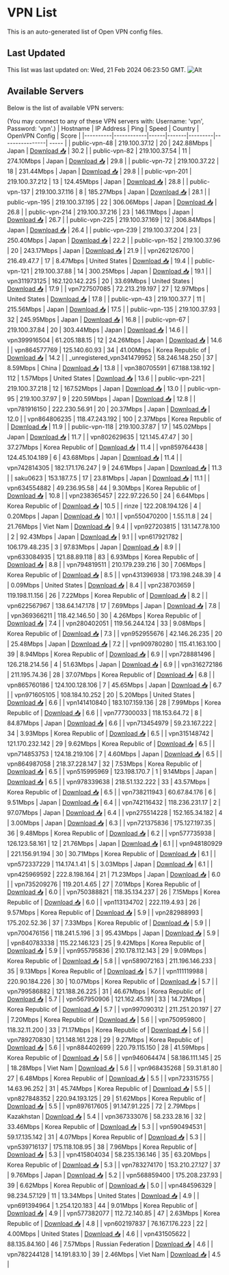 # VPN List

This is an auto-generated list of Open VPN config files.

## Last Updated

This list was last updated on: Wed, 21 Feb 2024 06:23:50 GMT.
![Alt](https://repobeats.axiom.co/api/embed/186b98318ef1479477931607c1ad7d823f12451f.svg "Repobeats analytics image")

## Available Servers

Below is the list of available VPN servers:

(You may connect to any of these VPN servers with: Username: 'vpn', Password: 'vpn'.)
| Hostname | IP Address | Ping | Speed | Country | OpenVPN Config | Score |
|----------|------------|------|-------|---------|----------------| ----- |
| public-vpn-48 | 219.100.37.12 | 20 | 242.88Mbps | Japan | [Download 📥](./configs/server_0_JP.ovpn) | 30.2 |
| public-vpn-82 | 219.100.37.54 | 11 | 274.10Mbps | Japan | [Download 📥](./configs/server_1_JP.ovpn) | 29.8 |
| public-vpn-72 | 219.100.37.22 | 18 | 231.44Mbps | Japan | [Download 📥](./configs/server_2_JP.ovpn) | 29.8 |
| public-vpn-201 | 219.100.37.212 | 13 | 124.45Mbps | Japan | [Download 📥](./configs/server_3_JP.ovpn) | 28.8 |
| public-vpn-137 | 219.100.37.116 | 8 | 185.27Mbps | Japan | [Download 📥](./configs/server_4_JP.ovpn) | 28.1 |
| public-vpn-195 | 219.100.37.195 | 22 | 306.06Mbps | Japan | [Download 📥](./configs/server_5_JP.ovpn) | 26.8 |
| public-vpn-214 | 219.100.37.216 | 23 | 146.11Mbps | Japan | [Download 📥](./configs/server_6_JP.ovpn) | 26.7 |
| public-vpn-225 | 219.100.37.169 | 12 | 306.84Mbps | Japan | [Download 📥](./configs/server_7_JP.ovpn) | 26.4 |
| public-vpn-239 | 219.100.37.204 | 23 | 250.40Mbps | Japan | [Download 📥](./configs/server_8_JP.ovpn) | 22.2 |
| public-vpn-152 | 219.100.37.96 | 20 | 243.17Mbps | Japan | [Download 📥](./configs/server_9_JP.ovpn) | 21.9 |
| vpn262126700 | 216.49.47.7 | 17 | 8.47Mbps | United States | [Download 📥](./configs/server_10_US.ovpn) | 19.4 |
| public-vpn-121 | 219.100.37.88 | 14 | 300.25Mbps | Japan | [Download 📥](./configs/server_11_JP.ovpn) | 19.1 |
| vpn311973125 | 162.120.142.225 | 20 | 33.69Mbps | United States | [Download 📥](./configs/server_12_US.ovpn) | 17.9 |
| vpn727507085 | 72.213.219.197 | 27 | 12.97Mbps | United States | [Download 📥](./configs/server_13_US.ovpn) | 17.8 |
| public-vpn-43 | 219.100.37.7 | 11 | 215.56Mbps | Japan | [Download 📥](./configs/server_14_JP.ovpn) | 17.5 |
| public-vpn-135 | 219.100.37.93 | 32 | 245.95Mbps | Japan | [Download 📥](./configs/server_15_JP.ovpn) | 16.8 |
| public-vpn-67 | 219.100.37.84 | 20 | 303.44Mbps | Japan | [Download 📥](./configs/server_16_JP.ovpn) | 14.6 |
| vpn399916504 | 61.205.188.15 | 12 | 24.26Mbps | Japan | [Download 📥](./configs/server_17_JP.ovpn) | 14.6 |
| vpn864577769 | 125.140.60.93 | 34 | 41.00Mbps | Korea Republic of | [Download 📥](./configs/server_18_KR.ovpn) | 14.2 |
| _unregistered_vpn341479952 | 58.246.148.250 | 37 | 8.59Mbps | China | [Download 📥](./configs/server_19_CN.ovpn) | 13.8 |
| vpn380705591 | 67.188.138.192 | 112 | 1.57Mbps | United States | [Download 📥](./configs/server_20_US.ovpn) | 13.6 |
| public-vpn-221 | 219.100.37.218 | 12 | 167.52Mbps | Japan | [Download 📥](./configs/server_21_JP.ovpn) | 13.0 |
| public-vpn-95 | 219.100.37.97 | 9 | 220.59Mbps | Japan | [Download 📥](./configs/server_22_JP.ovpn) | 12.8 |
| vpn781916150 | 222.230.56.91 | 20 | 20.37Mbps | Japan | [Download 📥](./configs/server_23_JP.ovpn) | 12.0 |
| vpn864806235 | 118.47.243.192 | 100 | 2.37Mbps | Korea Republic of | [Download 📥](./configs/server_24_KR.ovpn) | 11.9 |
| public-vpn-118 | 219.100.37.87 | 17 | 145.02Mbps | Japan | [Download 📥](./configs/server_25_JP.ovpn) | 11.7 |
| vpn802629635 | 121.145.47.47 | 30 | 37.27Mbps | Korea Republic of | [Download 📥](./configs/server_26_KR.ovpn) | 11.4 |
| vpn859764438 | 124.45.104.189 | 6 | 43.68Mbps | Japan | [Download 📥](./configs/server_27_JP.ovpn) | 11.4 |
| vpn742814305 | 182.171.176.247 | 9 | 24.61Mbps | Japan | [Download 📥](./configs/server_28_JP.ovpn) | 11.3 |
| saku0623 | 153.187.7.5 | 17 | 23.81Mbps | Japan | [Download 📥](./configs/server_29_JP.ovpn) | 11.1 |
| vpn634554882 | 49.236.95.58 | 44 | 9.30Mbps | Korea Republic of | [Download 📥](./configs/server_30_KR.ovpn) | 10.8 |
| vpn238365457 | 222.97.226.50 | 24 | 6.64Mbps | Korea Republic of | [Download 📥](./configs/server_31_KR.ovpn) | 10.5 |
| rinze | 122.208.194.126 | 4 | 0.20Mbps | Japan | [Download 📥](./configs/server_32_JP.ovpn) | 10.1 |
| vpn550470200 | 1.55.11.8 | 24 | 21.76Mbps | Viet Nam | [Download 📥](./configs/server_33_VN.ovpn) | 9.4 |
| vpn927203815 | 131.147.78.100 | 2 | 92.43Mbps | Japan | [Download 📥](./configs/server_34_JP.ovpn) | 9.1 |
| vpn617921782 | 106.179.48.235 | 3 | 97.83Mbps | Japan | [Download 📥](./configs/server_35_JP.ovpn) | 8.9 |
| vpn633084935 | 121.88.89.118 | 83 | 6.93Mbps | Korea Republic of | [Download 📥](./configs/server_36_KR.ovpn) | 8.8 |
| vpn794819511 | 210.179.239.216 | 30 | 7.06Mbps | Korea Republic of | [Download 📥](./configs/server_37_KR.ovpn) | 8.5 |
| vpn431396938 | 173.198.248.39 | 4 | 0.09Mbps | United States | [Download 📥](./configs/server_38_US.ovpn) | 8.4 |
| vpn238703659 | 119.198.11.156 | 26 | 7.22Mbps | Korea Republic of | [Download 📥](./configs/server_39_KR.ovpn) | 8.2 |
| vpn622567967 | 138.64.147.178 | 17 | 7.69Mbps | Japan | [Download 📥](./configs/server_40_JP.ovpn) | 7.8 |
| vpn369366211 | 118.42.146.50 | 30 | 4.26Mbps | Korea Republic of | [Download 📥](./configs/server_41_KR.ovpn) | 7.4 |
| vpn280402051 | 119.56.244.124 | 33 | 9.08Mbps | Korea Republic of | [Download 📥](./configs/server_42_KR.ovpn) | 7.3 |
| vpn952955676 | 42.146.26.235 | 20 | 25.48Mbps | Japan | [Download 📥](./configs/server_43_JP.ovpn) | 7.2 |
| vpn909780280 | 115.41.163.100 | 39 | 8.94Mbps | Korea Republic of | [Download 📥](./configs/server_44_KR.ovpn) | 6.9 |
| vpn728881496 | 126.218.214.56 | 4 | 51.63Mbps | Japan | [Download 📥](./configs/server_45_JP.ovpn) | 6.9 |
| vpn316272186 | 211.195.74.36 | 28 | 37.07Mbps | Korea Republic of | [Download 📥](./configs/server_46_KR.ovpn) | 6.8 |
| vpn865760186 | 124.100.128.106 | 7 | 45.65Mbps | Japan | [Download 📥](./configs/server_47_JP.ovpn) | 6.7 |
| vpn971605105 | 108.184.10.252 | 20 | 5.20Mbps | United States | [Download 📥](./configs/server_48_US.ovpn) | 6.6 |
| vpn141410840 | 183.107.159.136 | 28 | 7.99Mbps | Korea Republic of | [Download 📥](./configs/server_49_KR.ovpn) | 6.6 |
| vpn777300033 | 118.153.64.72 | 8 | 84.87Mbps | Japan | [Download 📥](./configs/server_50_JP.ovpn) | 6.6 |
| vpn713454979 | 59.23.167.222 | 34 | 3.93Mbps | Korea Republic of | [Download 📥](./configs/server_51_KR.ovpn) | 6.5 |
| vpn315148742 | 121.170.232.142 | 29 | 9.62Mbps | Korea Republic of | [Download 📥](./configs/server_52_KR.ovpn) | 6.5 |
| vpn714853753 | 124.18.219.106 | 7 | 4.60Mbps | Japan | [Download 📥](./configs/server_53_JP.ovpn) | 6.5 |
| vpn864987058 | 218.37.228.147 | 32 | 7.53Mbps | Korea Republic of | [Download 📥](./configs/server_54_KR.ovpn) | 6.5 |
| vpn515995969 | 123.198.170.7 | 1 | 9.14Mbps | Japan | [Download 📥](./configs/server_55_JP.ovpn) | 6.5 |
| vpn978339638 | 218.51.132.222 | 33 | 43.57Mbps | Korea Republic of | [Download 📥](./configs/server_56_KR.ovpn) | 6.5 |
| vpn738211943 | 60.67.84.176 | 6 | 9.51Mbps | Japan | [Download 📥](./configs/server_57_JP.ovpn) | 6.4 |
| vpn742116432 | 118.236.231.17 | 2 | 97.07Mbps | Japan | [Download 📥](./configs/server_58_JP.ovpn) | 6.4 |
| vpn275514228 | 152.165.34.182 | 4 | 3.00Mbps | Japan | [Download 📥](./configs/server_59_JP.ovpn) | 6.3 |
| vpn721375836 | 175.127.197.35 | 36 | 9.48Mbps | Korea Republic of | [Download 📥](./configs/server_60_KR.ovpn) | 6.2 |
| vpn577735938 | 126.123.58.161 | 12 | 21.76Mbps | Japan | [Download 📥](./configs/server_61_JP.ovpn) | 6.1 |
| vpn948180929 | 221.156.91.194 | 30 | 30.71Mbps | Korea Republic of | [Download 📥](./configs/server_62_KR.ovpn) | 6.1 |
| vpn572337229 | 114.174.1.41 | 5 | 3.03Mbps | Japan | [Download 📥](./configs/server_63_JP.ovpn) | 6.1 |
| vpn425969592 | 222.8.198.164 | 21 | 71.23Mbps | Japan | [Download 📥](./configs/server_64_JP.ovpn) | 6.0 |
| vpn735209276 | 119.201.4.65 | 27 | 7.01Mbps | Korea Republic of | [Download 📥](./configs/server_65_KR.ovpn) | 6.0 |
| vpn750388821 | 118.35.134.237 | 26 | 7.15Mbps | Korea Republic of | [Download 📥](./configs/server_66_KR.ovpn) | 6.0 |
| vpn113134702 | 222.119.4.93 | 26 | 9.57Mbps | Korea Republic of | [Download 📥](./configs/server_67_KR.ovpn) | 5.9 |
| vpn282988993 | 175.202.52.36 | 37 | 7.33Mbps | Korea Republic of | [Download 📥](./configs/server_68_KR.ovpn) | 5.9 |
| vpn700476156 | 118.241.5.196 | 3 | 95.43Mbps | Japan | [Download 📥](./configs/server_69_JP.ovpn) | 5.9 |
| vpn840783338 | 115.22.146.123 | 25 | 9.42Mbps | Korea Republic of | [Download 📥](./configs/server_70_KR.ovpn) | 5.9 |
| vpn955795836 | 210.178.112.143 | 29 | 9.09Mbps | Korea Republic of | [Download 📥](./configs/server_71_KR.ovpn) | 5.8 |
| vpn589072163 | 211.196.146.233 | 35 | 9.13Mbps | Korea Republic of | [Download 📥](./configs/server_72_KR.ovpn) | 5.7 |
| vpn111119988 | 220.90.184.226 | 30 | 10.07Mbps | Korea Republic of | [Download 📥](./configs/server_73_KR.ovpn) | 5.7 |
| vpn799586882 | 121.188.26.225 | 31 | 46.67Mbps | Korea Republic of | [Download 📥](./configs/server_74_KR.ovpn) | 5.7 |
| vpn567950906 | 121.162.45.191 | 33 | 14.72Mbps | Korea Republic of | [Download 📥](./configs/server_75_KR.ovpn) | 5.7 |
| vpn997090312 | 211.251.20.197 | 27 | 7.20Mbps | Korea Republic of | [Download 📥](./configs/server_76_KR.ovpn) | 5.6 |
| vpn750959800 | 118.32.11.200 | 33 | 71.17Mbps | Korea Republic of | [Download 📥](./configs/server_77_KR.ovpn) | 5.6 |
| vpn789270830 | 121.148.161.228 | 29 | 9.27Mbps | Korea Republic of | [Download 📥](./configs/server_78_KR.ovpn) | 5.6 |
| vpn884402699 | 220.79.115.150 | 28 | 41.59Mbps | Korea Republic of | [Download 📥](./configs/server_79_KR.ovpn) | 5.6 |
| vpn946064474 | 58.186.111.145 | 25 | 18.28Mbps | Viet Nam | [Download 📥](./configs/server_80_VN.ovpn) | 5.6 |
| vpn968435268 | 59.31.81.80 | 27 | 6.48Mbps | Korea Republic of | [Download 📥](./configs/server_81_KR.ovpn) | 5.5 |
| vpn723315755 | 14.63.96.252 | 31 | 45.74Mbps | Korea Republic of | [Download 📥](./configs/server_82_KR.ovpn) | 5.5 |
| vpn827848352 | 220.94.193.125 | 29 | 51.62Mbps | Korea Republic of | [Download 📥](./configs/server_83_KR.ovpn) | 5.5 |
| vpn897617605 | 91.147.91.225 | 72 | 2.79Mbps | Kazakhstan | [Download 📥](./configs/server_84_KZ.ovpn) | 5.4 |
| vpn367333076 | 58.233.28.16 | 32 | 33.46Mbps | Korea Republic of | [Download 📥](./configs/server_85_KR.ovpn) | 5.3 |
| vpn590494531 | 59.17.135.142 | 31 | 4.07Mbps | Korea Republic of | [Download 📥](./configs/server_86_KR.ovpn) | 5.3 |
| vpn539716137 | 175.118.108.95 | 38 | 7.96Mbps | Korea Republic of | [Download 📥](./configs/server_87_KR.ovpn) | 5.3 |
| vpn415804034 | 58.235.136.146 | 35 | 63.20Mbps | Korea Republic of | [Download 📥](./configs/server_88_KR.ovpn) | 5.3 |
| vpn783274170 | 153.210.27.127 | 37 | 9.76Mbps | Japan | [Download 📥](./configs/server_89_JP.ovpn) | 5.2 |
| vpn568859400 | 175.208.237.93 | 39 | 6.62Mbps | Korea Republic of | [Download 📥](./configs/server_90_KR.ovpn) | 5.0 |
| vpn484596329 | 98.234.57.129 | 11 | 13.34Mbps | United States | [Download 📥](./configs/server_91_US.ovpn) | 4.9 |
| vpn691394964 | 1.254.120.183 | 44 | 9.01Mbps | Korea Republic of | [Download 📥](./configs/server_92_KR.ovpn) | 4.9 |
| vpn577382077 | 112.72.140.85 | 47 | 2.63Mbps | Korea Republic of | [Download 📥](./configs/server_93_KR.ovpn) | 4.8 |
| vpn602197837 | 76.167.176.223 | 22 | 4.00Mbps | United States | [Download 📥](./configs/server_94_US.ovpn) | 4.6 |
| vpn431505622 | 88.135.84.160 | 46 | 7.57Mbps | Russian Federation | [Download 📥](./configs/server_95_RU.ovpn) | 4.6 |
| vpn782244128 | 14.191.83.10 | 39 | 2.46Mbps | Viet Nam | [Download 📥](./configs/server_96_VN.ovpn) | 4.5 |

